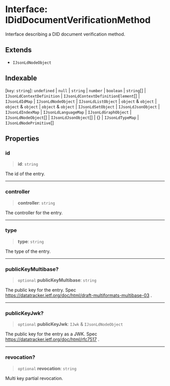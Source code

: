 # Interface: IDidDocumentVerificationMethod

Interface describing a DID document verification method.

## Extends

- `IJsonLdNodeObject`

## Indexable

\[`key`: `string`\]: `undefined` \| `null` \| `string` \| `number` \| `boolean` \| `string`[] \| `IJsonLdContextDefinition` \| `IJsonLdContextDefinitionElement`[] \| `IJsonLdIdMap` \| `IJsonLdNodeObject` \| `IJsonLdListObject` \| `object` & `object` \| `object` & `object` \| `object` & `object` \| `IJsonLdSetObject` \| `IJsonLdJsonObject` \| `IJsonLdIndexMap` \| `IJsonLdLanguageMap` \| `IJsonLdGraphObject` \| `IJsonLdNodeObject`[] \| `IJsonLdJsonObject`[] \| \{\} \| `IJsonLdTypeMap` \| `IJsonLdNodePrimitive`[]

## Properties

### id

> **id**: `string`

The id of the entry.

***

### controller

> **controller**: `string`

The controller for the entry.

***

### type

> **type**: `string`

The type of the entry.

***

### publicKeyMultibase?

> `optional` **publicKeyMultibase**: `string`

The public key for the entry.
Spec https://datatracker.ietf.org/doc/html/draft-multiformats-multibase-03 .

***

### publicKeyJwk?

> `optional` **publicKeyJwk**: `IJwk` & `IJsonLdNodeObject`

The public key for the entry as a JWK.
Spec https://datatracker.ietf.org/doc/html/rfc7517 .

***

### revocation?

> `optional` **revocation**: `string`

Multi key partial revocation.
